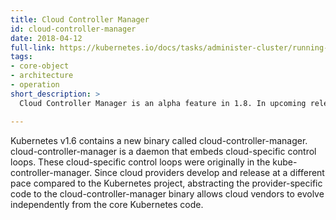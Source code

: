 ```yaml
---
title: Cloud Controller Manager
id: cloud-controller-manager
date: 2018-04-12
full-link: https://kubernetes.io/docs/tasks/administer-cluster/running-cloud-controller/
tags:
- core-object
- architecture
- operation
short_description: >
  Cloud Controller Manager is an alpha feature in 1.8. In upcoming releases it will be the preferred way to integrate Kubernetes with any cloud.

---
```


Kubernetes v1.6 contains a new binary called cloud-controller-manager. cloud-controller-manager is a daemon that embeds cloud-specific control loops.  These cloud-specific control loops were originally in the kube-controller-manager. Since cloud providers develop and release at a different pace compared to the Kubernetes  project, abstracting the provider-specific code to the cloud-controller-manager binary allows cloud vendors to evolve independently from the core Kubernetes code.


